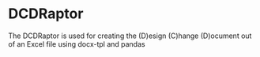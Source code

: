 # DCDRaptor
The DCDRaptor is used for creating the (D)esign (C)hange (D)ocument out of an Excel file using docx-tpl and pandas
